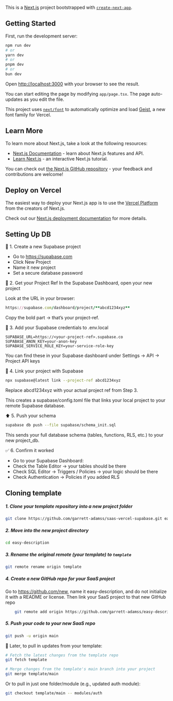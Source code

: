 This is a [Next.js](https://nextjs.org) project bootstrapped with [`create-next-app`](https://nextjs.org/docs/app/api-reference/cli/create-next-app).

## Getting Started

First, run the development server:

```bash
npm run dev
# or
yarn dev
# or
pnpm dev
# or
bun dev
```

Open [http://localhost:3000](http://localhost:3000) with your browser to see the result.

You can start editing the page by modifying `app/page.tsx`. The page auto-updates as you edit the file.

This project uses [`next/font`](https://nextjs.org/docs/app/building-your-application/optimizing/fonts) to automatically optimize and load [Geist](https://vercel.com/font), a new font family for Vercel.

## Learn More

To learn more about Next.js, take a look at the following resources:

- [Next.js Documentation](https://nextjs.org/docs) - learn about Next.js features and API.
- [Learn Next.js](https://nextjs.org/learn) - an interactive Next.js tutorial.

You can check out [the Next.js GitHub repository](https://github.com/vercel/next.js) - your feedback and contributions are welcome!

## Deploy on Vercel

The easiest way to deploy your Next.js app is to use the [Vercel Platform](https://vercel.com/new?utm_medium=default-template&filter=next.js&utm_source=create-next-app&utm_campaign=create-next-app-readme) from the creators of Next.js.

Check out our [Next.js deployment documentation](https://nextjs.org/docs/app/building-your-application/deploying) for more details.






## Setting Up DB
🧪 1. Create a new Supabase project
- Go to https://supabase.com
- Click New Project
- Name it new project
- Set a secure database password

🧾 2. Get your Project Ref
In the Supabase Dashboard, open your new project

Look at the URL in your browser:
```ruby
https://supabase.com/dashboard/project/**abcd1234xyz**
```
Copy the bold part → that’s your project-ref.

🔐 3. Add your Supabase credentials to .env.local
```env
SUPABASE_URL=https://<your-project-ref>.supabase.co
SUPABASE_ANON_KEY=your-anon-key
SUPABASE_SERVICE_ROLE_KEY=your-service-role-key
```
You can find these in your Supabase dashboard under
Settings → API → Project API keys

🔗 4. Link your project with Supabase
```bash
npx supabase@latest link --project-ref abcd1234xyz
```
Replace abcd1234xyz with your actual project ref from Step 3.

This creates a supabase/config.toml file that links your local project to your remote Supabase database.

⬆️ 5. Push your schema
```bash
supabase db push --file supabase/schema_init.sql
```
This sends your full database schema (tables, functions, RLS, etc.) to your new project_db.

✅ 6. Confirm it worked
- Go to your Supabase Dashboard:
- Check the Table Editor → your tables should be there
- Check SQL Editor → Triggers / Policies → your logic should be there
- Check Authentication → Policies if you added RLS


## Cloning template 

##### 1. Clone your template repository into a new project folder
```bash
git clone https://github.com/garrett-adamss/saas-vercel-supabase.git easy-description
```
##### 2. Move into the new project directory
```bash
cd easy-description
```
##### 3. Rename the original remote (your template) to `template`
```bash
git remote rename origin template
```
##### 4. Create a new GitHub repo for your SaaS project
Go to https://github.com/new, name it easy-description, and do not initialize it with a README or license.
Then link your SaaS project to that new GitHub repo
```bash
    git remote add origin https://github.com/garrett-adamss/easy-description.git
```
##### 5. Push your code to your new SaaS repo
```bash
git push -u origin main
```

🔁 Later, to pull in updates from your template:
```bash
# Fetch the latest changes from the template repo
git fetch template

# Merge changes from the template's main branch into your project
git merge template/main
```

Or to pull in just one folder/module (e.g., updated auth module):
```bash
git checkout template/main -- modules/auth
```